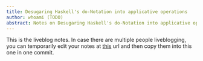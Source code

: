```yaml
---
title: Desugaring Haskell's do-Notation into applicative operations
author: whoami (TODO)
abstract: Notes on Desugaring Haskell's do-Notation into applicative operations
---
```


This is the liveblog notes.  In case there are multiple
people liveblogging, you can temporarily edit your notes
at [this](desugaring-haskell's/template.md) url and then copy them into this one in one
commit.
